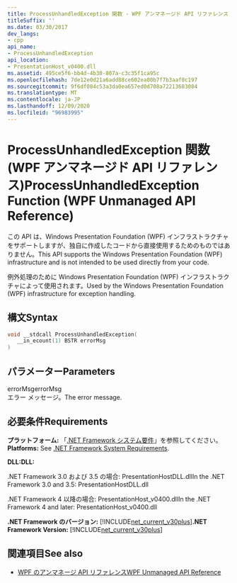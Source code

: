 ```yaml
---
title: ProcessUnhandledException 関数 - WPF アンマネージド API リファレンス
titleSuffix: ''
ms.date: 03/30/2017
dev_langs:
- cpp
api_name:
- ProcessUnhandledException
api_location:
- PresentationHost_v0400.dll
ms.assetid: 495ce5f6-bb4d-4b30-807a-c3c35f1ca95c
ms.openlocfilehash: 7de12e0d21a6add88ce602ea00b7f7b3aaf0c197
ms.sourcegitcommit: 9f6df084c53a3da0ea657ed0d708a72213683084
ms.translationtype: MT
ms.contentlocale: ja-JP
ms.lasthandoff: 12/09/2020
ms.locfileid: "96983995"
---
```

# <a name="processunhandledexception-function-wpf-unmanaged-api-reference"></a><span data-ttu-id="acc13-102">ProcessUnhandledException 関数 (WPF アンマネージド API リファレンス)</span><span class="sxs-lookup"><span data-stu-id="acc13-102">ProcessUnhandledException Function (WPF Unmanaged API Reference)</span></span>
<span data-ttu-id="acc13-103">この API は、Windows Presentation Foundation (WPF) インフラストラクチャをサポートしますが、独自に作成したコードから直接使用するためのものではありません。</span><span class="sxs-lookup"><span data-stu-id="acc13-103">This API supports the Windows Presentation Foundation (WPF) infrastructure and is not intended to be used directly from your code.</span></span>  
  
 <span data-ttu-id="acc13-104">例外処理のために Windows Presentation Foundation (WPF) インフラストラクチャによって使用されます。</span><span class="sxs-lookup"><span data-stu-id="acc13-104">Used by the Windows Presentation Foundation (WPF) infrastructure for exception handling.</span></span>  
  
## <a name="syntax"></a><span data-ttu-id="acc13-105">構文</span><span class="sxs-lookup"><span data-stu-id="acc13-105">Syntax</span></span>  
  
```cpp  
void __stdcall ProcessUnhandledException(  
   __in_ecount(1) BSTR errorMsg  
)  
```  
  
## <a name="parameters"></a><span data-ttu-id="acc13-106">パラメーター</span><span class="sxs-lookup"><span data-stu-id="acc13-106">Parameters</span></span>  
 <span data-ttu-id="acc13-107">errorMsg</span><span class="sxs-lookup"><span data-stu-id="acc13-107">errorMsg</span></span>  
 <span data-ttu-id="acc13-108">エラー メッセージ。</span><span class="sxs-lookup"><span data-stu-id="acc13-108">The error message.</span></span>  
  
## <a name="requirements"></a><span data-ttu-id="acc13-109">必要条件</span><span class="sxs-lookup"><span data-stu-id="acc13-109">Requirements</span></span>  
 <span data-ttu-id="acc13-110">**プラットフォーム:** 「[.NET Framework システム要件](/dotnet/framework/get-started/system-requirements)」を参照してください。</span><span class="sxs-lookup"><span data-stu-id="acc13-110">**Platforms:** See [.NET Framework System Requirements](/dotnet/framework/get-started/system-requirements).</span></span>  
  
 <span data-ttu-id="acc13-111">**DLL:**</span><span class="sxs-lookup"><span data-stu-id="acc13-111">**DLL:**</span></span>  
  
 <span data-ttu-id="acc13-112">.NET Framework 3.0 および 3.5 の場合: PresentationHostDLL.dll</span><span class="sxs-lookup"><span data-stu-id="acc13-112">In the .NET Framework 3.0 and 3.5: PresentationHostDLL.dll</span></span>  
  
 <span data-ttu-id="acc13-113">.NET Framework 4 以降の場合: PresentationHost_v0400.dll</span><span class="sxs-lookup"><span data-stu-id="acc13-113">In the .NET Framework 4 and later: PresentationHost_v0400.dll</span></span>  
  
 <span data-ttu-id="acc13-114">**.NET Framework のバージョン:** [!INCLUDE[net_current_v30plus](../../../includes/net-current-v30plus-md.md)]</span><span class="sxs-lookup"><span data-stu-id="acc13-114">**.NET Framework Version:** [!INCLUDE[net_current_v30plus](../../../includes/net-current-v30plus-md.md)]</span></span>  
  
## <a name="see-also"></a><span data-ttu-id="acc13-115">関連項目</span><span class="sxs-lookup"><span data-stu-id="acc13-115">See also</span></span>

- [<span data-ttu-id="acc13-116">WPF のアンマネージ API リファレンス</span><span class="sxs-lookup"><span data-stu-id="acc13-116">WPF Unmanaged API Reference</span></span>](wpf-unmanaged-api-reference.md)

